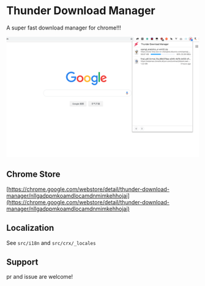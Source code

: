 # Thunder Download Manager

A super fast download manager for chrome!!!

![preview.png](preview.png)

## Chrome Store
[https://chrome.google.com/webstore/detail/thunder-download-manager/nllgadppmkoamdlocamdnmimkehhojai](https://chrome.google.com/webstore/detail/thunder-download-manager/nllgadppmkoamdlocamdnmimkehhojai)

## Localization

See `src/i18n` and `src/crx/_locales`

## Support

pr and issue are welcome!